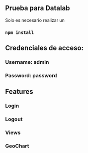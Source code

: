 ## Prueba para Datalab

Solo es necesario realizar un 
### `npm install`


## Credenciales de acceso:
### Username: admin
### Password: password

## Features
### Login
### Logout
### Views
### GeoChart
